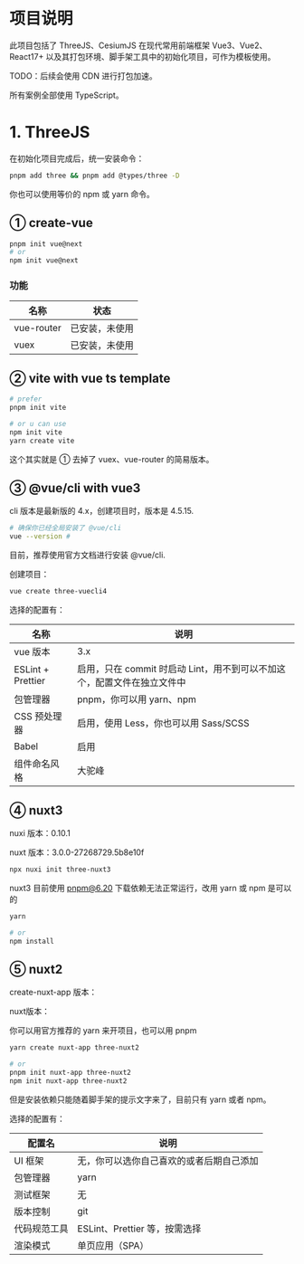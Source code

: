# 项目说明

此项目包括了 ThreeJS、CesiumJS 在现代常用前端框架 Vue3、Vue2、React17+ 以及其打包环境、脚手架工具中的初始化项目，可作为模板使用。

TODO：后续会使用 CDN 进行打包加速。

所有案例全部使用 TypeScript。



# 1. ThreeJS

在初始化项目完成后，统一安装命令：

``` sh
pnpm add three && pnpm add @types/three -D
```

你也可以使用等价的 npm 或 yarn 命令。



## ① create-vue

``` sh
pnpm init vue@next
# or
npm init vue@next
```

### 功能

| 名称       | 状态           |
| ---------- | -------------- |
| vue-router | 已安装，未使用 |
| vuex       | 已安装，未使用 |

## ② vite with vue ts template

``` sh
# prefer
pnpm init vite

# or u can use
npm init vite
yarn create vite
```

这个其实就是 ① 去掉了 vuex、vue-router 的简易版本。



## ③ @vue/cli with vue3

cli 版本是最新版的 4.x，创建项目时，版本是 4.5.15.

``` sh
# 确保你已经全局安装了 @vue/cli
vue --version # 
```

目前，推荐使用官方文档进行安装 @vue/cli.

创建项目：

``` sh
vue create three-vuecli4
```

选择的配置有：

| 名称              | 说明                                                         |
| ----------------- | ------------------------------------------------------------ |
| vue 版本          | 3.x                                                          |
| ESLint + Prettier | 启用，只在 commit 时启动 Lint，用不到可以不加这个，配置文件在独立文件中 |
| 包管理器          | pnpm，你可以用 yarn、npm                                     |
| CSS 预处理器      | 启用，使用 Less，你也可以用 Sass/SCSS                        |
| Babel             | 启用                                                         |
| 组件命名风格      | 大驼峰                                                       |



## ④ nuxt3

nuxi 版本：0.10.1

nuxt 版本：3.0.0-27268729.5b8e10f

``` sh
npx nuxi init three-nuxt3
```

nuxt3 目前使用 pnpm@6.20 下载依赖无法正常运行，改用 yarn 或 npm 是可以的

``` sh
yarn

# or
npm install
```



## ⑤ nuxt2

create-nuxt-app 版本：

nuxt版本：

你可以用官方推荐的 yarn 来开项目，也可以用 pnpm

``` sh
yarn create nuxt-app three-nuxt2

# or
pnpm init nuxt-app three-nuxt2
npm init nuxt-app three-nuxt2
```

但是安装依赖只能随着脚手架的提示文字来了，目前只有 yarn 或者 npm。

选择的配置有：

| 配置名       | 说明                                     |
| ------------ | ---------------------------------------- |
| UI 框架      | 无，你可以选你自己喜欢的或者后期自己添加 |
| 包管理器     | yarn                                     |
| 测试框架     | 无                                       |
| 版本控制     | git                                      |
| 代码规范工具 | ESLint、Prettier 等，按需选择            |
| 渲染模式     | 单页应用（SPA）                          |

